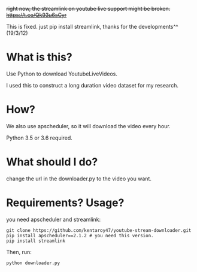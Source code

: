 ~~right now, the streamlink on youtube live support might be broken. https://t.co/Qk93u6sCyr~~

This is fixed. just pip install streamlink, thanks for the developments^^ (19/3/12)


# What is this?
Use Python to download YoutubeLiveVideos.

I used this to construct a long duration video dataset for my research.

# How?
We also use apscheduler, so it will download the video every hour.

Python 3.5 or 3.6 required.

# What should I do?
change the url in the downloader.py to the video you want.

# Requirements? Usage?
you need apscheduler and streamlink:

```
git clone https://github.com/kentaroy47/youtube-stream-downloader.git
pip install apscheduler==2.1.2 # you need this version.
pip install streamlink
```

Then, run:

```
python downloader.py

```
